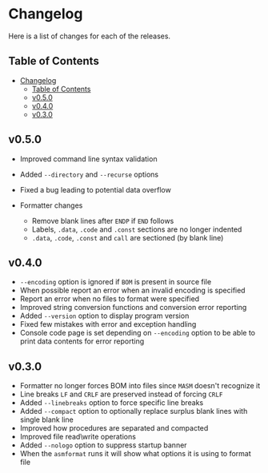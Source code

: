 # Changelog

Here is a list of changes for each of the releases.

## Table of Contents

- [Changelog](#changelog)
  - [Table of Contents](#table-of-contents)
  - [v0.5.0](#v050)
  - [v0.4.0](#v040)
  - [v0.3.0](#v030)

## v0.5.0

- Improved command line syntax validation
- Added `--directory` and `--recurse` options
- Fixed a bug leading to potential data overflow

- Formatter changes

  - Remove blank lines after `ENDP` if `END` follows
  - Labels, `.data`, `.code` and `.const` sections are no longer indented
  - `.data`, `.code`, `.const` and `call` are sectioned (by blank line)

## v0.4.0

- `--encoding` option is ignored if `BOM` is present in source file
- When possible report an error when an invalid encoding is specified
- Report an error when no files to format were specified
- Improved string conversion functions and conversion error reporting
- Added `--version` option to display program version
- Fixed few mistakes with error and exception handling
- Console code page is set depending on `--encoding` option to be able to print data
contents for error reporting

## v0.3.0

- Formatter no longer forces BOM into files since `MASM` doesn't recognize it
- Line breaks `LF` and `CRLF` are preserved instead of forcing `CRLF`
- Added `--linebreaks` option to force specific line breaks
- Added `--compact` option to optionally replace surplus blank lines with single blank line
- Improved how procedures are separated and compacted
- Improved file read\write operations
- Added `--nologo` option to suppress startup banner
- When the `asmformat` runs it will show what options it is using to format file
